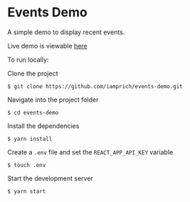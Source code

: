 # Events Demo

A simple demo to display recent events.

Live demo is viewable [here](https://lucid-pasteur-b36083.netlify.app/)

To run locally:

Clone the project

```
$ git clone https://github.com/iamprich/events-demo.git
```

Navigate into the project folder

```
$ cd events-demo
```

Install the dependencies

```
$ yarn install
```

Create a `.env` file and set the `REACT_APP_API_KEY` variable

```
$ touch .env
```

Start the development server

```
$ yarn start
```
